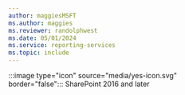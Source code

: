 ```yaml
---
author: maggiesMSFT
ms.author: maggies
ms.reviewer: randolphwest
ms.date: 05/01/2024
ms.service: reporting-services
ms.topic: include
---
```

:::image type="icon" source="media/yes-icon.svg" border="false":::&nbsp;SharePoint&nbsp;2016 and later
